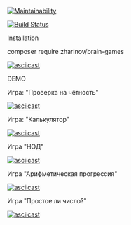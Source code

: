 
[![Maintainability](https://api.codeclimate.com/v1/badges/7d51e20bdcb19f47c069/maintainability)](https://codeclimate.com/github/zharinovkv/php-project-lvl1/maintainability)

[![Build Status](https://travis-ci.org/zharinovkv/php-project-lvl1.svg?branch=master)](https://travis-ci.org/zharinovkv/php-project-lvl1)

Installation

composer require zharinov/brain-games

[![asciicast](https://asciinema.org/a/263070.svg)](https://asciinema.org/a/263070)


DEMO

Игра: "Проверка на чётность"

[![asciicast](https://asciinema.org/a/263071.svg)](https://asciinema.org/a/263071)

Игра: "Калькулятор"

[![asciicast](https://asciinema.org/a/263073.svg)](https://asciinema.org/a/263073)

Игра "НОД"

[![asciicast](https://asciinema.org/a/263074.svg)](https://asciinema.org/a/263074)

Игра "Арифметическая прогрессия"

[![asciicast](https://asciinema.org/a/263076.svg)](https://asciinema.org/a/263076)

Игра "Простое ли число?"

[![asciicast](https://asciinema.org/a/263077.svg)](https://asciinema.org/a/263077)
